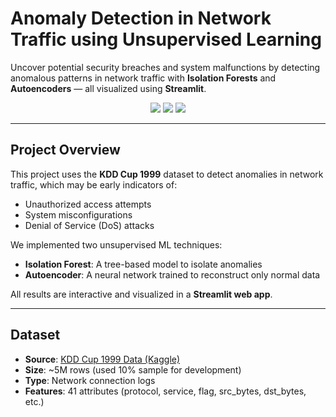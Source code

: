 # Anomaly Detection in Network Traffic using Unsupervised Learning

Uncover potential security breaches and system malfunctions by detecting anomalous patterns in network traffic with **Isolation Forests** and **Autoencoders** — all visualized using **Streamlit**.

<p align="center">
  <img src="https://img.shields.io/badge/Python-3.12-blue?style=flat-square" />
  <img src="https://img.shields.io/badge/Framework-Streamlit-brightgreen?style=flat-square" />
  <img src="https://img.shields.io/badge/Machine%20Learning-Unsupervised-orange?style=flat-square" />
</p>

---

## Project Overview

This project uses the **KDD Cup 1999** dataset to detect anomalies in network traffic, which may be early indicators of:

- Unauthorized access attempts  
- System misconfigurations  
- Denial of Service (DoS) attacks

We implemented two unsupervised ML techniques:
- **Isolation Forest**: A tree-based model to isolate anomalies
- **Autoencoder**: A neural network trained to reconstruct only normal data

All results are interactive and visualized in a **Streamlit web app**.

---

##  Dataset

- **Source**: [KDD Cup 1999 Data (Kaggle)](https://www.kaggle.com/datasets/galaxyh/kdd-cup-1999-data)
- **Size**: ~5M rows (used 10% sample for development)
- **Type**: Network connection logs
- **Features**: 41 attributes (protocol, service, flag, src_bytes, dst_bytes, etc.)





